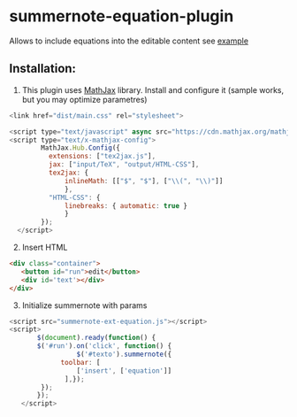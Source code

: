 # summernote-equation-plugin

Allows to include equations into the editable content see [example](example.html)

Installation:
-------------

  1) This plugin uses [MathJax](https://www.mathjax.org/) library. Install and configure it (sample works, but you may optimize parametres)
``` js
<link href="dist/main.css" rel="stylesheet">

<script type="text/javascript" async src="https://cdn.mathjax.org/mathjax/latest/MathJax.js?config=TeX-AMS_HTML"></script>
<script type="text/x-mathjax-config">
        MathJax.Hub.Config({
          extensions: ["tex2jax.js"],
          jax: ["input/TeX", "output/HTML-CSS"],
          tex2jax: {
              inlineMath: [["$", "$"], ["\\(", "\\)"]]
              },
          "HTML-CSS": {
              linebreaks: { automatic: true }
              }
        });
  </script>
 ```
 2) Insert HTML
 ```html
 <div class="container">
    <button id="run">edit</button>	
    <div id='text'></div>
 </div>
  ```
 3) Initialize summernote with params
 ``` js
 <script src="summernote-ext-equation.js"></script>
 <script>
		$(document).ready(function() {
        $('#run').on('click', function() {              
			      $('#texto').summernote({ 
              toolbar: [
                  ['insert', ['equation']]
               ],});
         });
		});
	</script>
  ```
